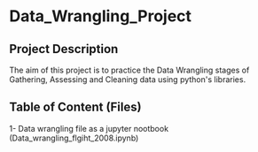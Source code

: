 # Data_Wrangling_Project
## Project Description
The aim of this project is to practice the Data Wrangling stages of Gathering, Assessing and Cleaning data using python's libraries. 

## Table of Content (Files)
1- Data wrangling file as a jupyter nootbook (Data_wrangling_flgiht_2008.ipynb)

